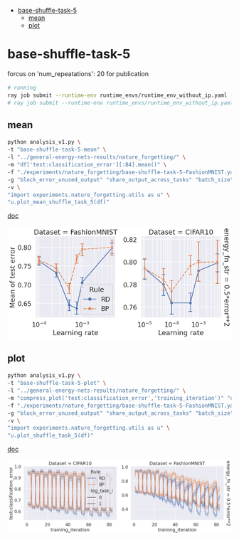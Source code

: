 - [base-shuffle-task-5](#base-shuffle-task-5)
  - [mean](#mean)
  - [plot](#plot)

<!-- # base

```bash
ray job submit --runtime-env runtime_envs/runtime_env_without_ip.yaml --address $PSSR -- python main.py -c nature_forgetting/base
```

## mean

```bash
python analysis_v1.py \
-p "sns.set_theme()" \
-t "mean" \
-l "../general-energy-nets-results/nature_forgetting/" \
-m "df['test:classification_error'].mean()" \
-f "./experiments/nature_forgetting/base.yaml" \
-g "block_error_unused_output" "share_output_across_tasks" "batch_size" \
-v \
"import experiments.nature_forgetting.utils as u" \
"u.plot_mean(df)"
```

[doc](./mean.md)

## plot

```bash
python analysis_v1.py \
-p "sns.set_theme()" \
-t "plot" \
-l "../general-energy-nets-results/nature_forgetting/" \
-m "compress_plot('test:classification_error','training_iteration')" "df['test:classification_error'].mean()" \
-f "./experiments/nature_forgetting/base.yaml" \
-g "block_error_unused_output" "share_output_across_tasks" "batch_size" \
-v \
"import experiments.nature_forgetting.utils as u" \
"u.plot(df)"
```

[doc](./plot.md)

'block_error_unused_output': False, 'share_output_across_tasks': True, 'batch_size': 60 is the best, focusing on these configs

# base-1

```bash
ray job submit --runtime-env runtime_envs/runtime_env_without_ip.yaml --address $PSSR -- python main.py -c nature_forgetting/base-1
```

## mean

```bash
python analysis_v1.py \
-p "sns.set_theme()" \
-t "base-1-mean" \
-l "../general-energy-nets-results/nature_forgetting/" \
-m "df['test:classification_error'].mean()" \
-f "./experiments/nature_forgetting/base-1.yaml" \
-g "block_error_unused_output" "share_output_across_tasks" "batch_size" \
-v \
"import experiments.nature_forgetting.utils as u" \
"u.plot_mean(df)"
```

[doc](./base-1-mean.md)

## plot

```bash
python analysis_v1.py \
-p "sns.set_theme()" \
-t "base-1-plot" \
-l "../general-energy-nets-results/nature_forgetting/" \
-m "compress_plot('test:classification_error','training_iteration')" "df['test:classification_error'].mean()" \
-f "./experiments/nature_forgetting/base-1.yaml" \
-g "block_error_unused_output" "share_output_across_tasks" "batch_size" \
-v \
"import experiments.nature_forgetting.utils as u" \
"u.plot(df)"
```

[doc](./base-1-plot.md)

'batch_size': 500 has most significant difference between RD and BP

# base-2

```bash
ray job submit --runtime-env runtime_envs/runtime_env_without_ip.yaml --address $PSSR -- python main.py -c nature_forgetting/base-2
```

## mean

```bash
python analysis_v1.py \
-p "sns.set_theme()" \
-t "base-2-mean" \
-l "../general-energy-nets-results/nature_forgetting/" \
-m "df['test:classification_error'].mean()" \
-f "./experiments/nature_forgetting/base-2.yaml" \
-g "block_error_unused_output" "share_output_across_tasks" "batch_size" "num_repeatations" \
-v \
"import experiments.nature_forgetting.utils as u" \
"u.plot_mean(df)"
```

[doc](./base-2-mean.md)

## plot

```bash
python analysis_v1.py \
-p "sns.set_theme()" \
-t "base-2-plot" \
-l "../general-energy-nets-results/nature_forgetting/" \
-m "compress_plot('test:classification_error','training_iteration')" "df['test:classification_error'].mean()" \
-f "./experiments/nature_forgetting/base-2.yaml" \
-g "block_error_unused_output" "share_output_across_tasks" "batch_size" "num_repeatations" \
-v \
"import experiments.nature_forgetting.utils as u" \
"u.plot(df)"
```

[doc](./base-2-plot.md)

Shuffle task to cancel bias across task selection.

# base-shuffle-task

```bash
ray job submit --runtime-env runtime_envs/runtime_env_without_ip.yaml --address $PSSR -- python main.py -c nature_forgetting/base-shuffle-task
```

## mean

```bash
python analysis_v1.py \
-p "sns.set_theme()" \
-t "base-shuffle-task-mean" \
-l "../general-energy-nets-results/nature_forgetting/" \
-m "df['test:classification_error'].mean()" \
-f "./experiments/nature_forgetting/base-shuffle-task.yaml" \
-g "block_error_unused_output" "share_output_across_tasks" "batch_size" "num_repeatations" \
-v \
"import experiments.nature_forgetting.utils as u" \
"u.plot_mean(df)"
```

[doc](./base-shuffle-task-mean.md)

## plot

```bash
python analysis_v1.py \
-p "sns.set_theme()" \
-t "base-shuffle-task-plot" \
-l "../general-energy-nets-results/nature_forgetting/" \
-m "compress_plot('test:classification_error','training_iteration')" "df['test:classification_error'].mean()" \
-f "./experiments/nature_forgetting/base-shuffle-task.yaml" \
-g "block_error_unused_output" "share_output_across_tasks" "batch_size" "num_repeatations" \
-v \
"import experiments.nature_forgetting.utils as u" \
"u.plot(df)"
```

[doc](./base-shuffle-task-plot.md)

# base-shuffle-task-1

```bash
ray job submit --runtime-env runtime_envs/runtime_env_without_ip.yaml --address $PSSR -- python main.py -c nature_forgetting/base-shuffle-task-1
```

## mean

```bash
python analysis_v1.py \
-p "sns.set_theme()" \
-t "base-shuffle-task-1-mean" \
-l "../general-energy-nets-results/nature_forgetting/" \
-m "df['test:classification_error'].mean()" \
-f "./experiments/nature_forgetting/base-shuffle-task-1.yaml" \
-g "block_error_unused_output" "share_output_across_tasks" "batch_size" "num_repeatations" \
-v \
"import experiments.nature_forgetting.utils as u" \
"u.plot_mean(df)"
```

[doc](./base-shuffle-task-1-mean.md)

## plot

```bash
python analysis_v1.py \
-p "sns.set_theme()" \
-t "base-shuffle-task-1-plot" \
-l "../general-energy-nets-results/nature_forgetting/" \
-m "compress_plot('test:classification_error','training_iteration')" "df['test:classification_error'].mean()" \
-f "./experiments/nature_forgetting/base-shuffle-task-1.yaml" \
-g "block_error_unused_output" "share_output_across_tasks" "batch_size" "num_repeatations" \
-v \
"import experiments.nature_forgetting.utils as u" \
"u.plot(df)"
```

[doc](./base-shuffle-task-1-plot.md)

- 'block_error_unused_output': False, 'share_output_across_tasks': True, 'batch_size': 500, 'num_repeatations': 4
- 'block_error_unused_output': False, 'share_output_across_tasks': True, 'batch_size': 500, 'num_repeatations': 20

These two looks nice, keep going.

# base-shuffle-task-2

- 'batch_size': 500, 'num_repeatations': 4

I feel this one is most appropriate.

```bash
CUDA_VISIBLE_DEVICES=1,2,3 ray job submit --runtime-env runtime_envs/runtime_env_without_ip.yaml --address $PSSR -- python main.py -c nature_forgetting/base-shuffle-task-2
```

## mean

```bash
python analysis_v1.py \
-p "sns.set_theme()" \
-t "base-shuffle-task-2-mean" \
-l "../general-energy-nets-results/nature_forgetting/" \
-m "df['test:classification_error'].mean()" \
-f "./experiments/nature_forgetting/base-shuffle-task-2.yaml" \
-g "block_error_unused_output" "share_output_across_tasks" "batch_size" "num_repeatations" "partial_num" \
-v \
"import experiments.nature_forgetting.utils as u" \
"u.plot_mean(df)"
```

[doc](./base-shuffle-task-2-mean.md)

## plot

```bash
python analysis_v1.py \
-p "sns.set_theme()" \
-t "base-shuffle-task-2-plot" \
-l "../general-energy-nets-results/nature_forgetting/" \
-m "compress_plot('test:classification_error','training_iteration')" "df['test:classification_error'].mean()" \
-f "./experiments/nature_forgetting/base-shuffle-task-2.yaml" \
-g "block_error_unused_output" "share_output_across_tasks" "batch_size" "num_repeatations" "partial_num" \
-v \
"import experiments.nature_forgetting.utils as u" \
"u.plot(df)"
```

[doc](./base-shuffle-task-2-plot.md)

# base-shuffle-task-3

'partial_num': 600 for FashionMNIST
'partial_num': 6000 for CIFAR10

```bash
CUDA_VISIBLE_DEVICES=1 ray job submit --runtime-env runtime_envs/runtime_env_without_ip.yaml --address $PSSR -- python main.py -c nature_forgetting/base-shuffle-task-3-FashionMNIST
CUDA_VISIBLE_DEVICES=3 ray job submit --runtime-env runtime_envs/runtime_env_without_ip.yaml --address $PSSR -- python main.py -c nature_forgetting/base-shuffle-task-3-CIFAR10
```

## mean

```bash
python analysis_v1.py \
-t "base-shuffle-task-3-mean" \
-l "../general-energy-nets-results/nature_forgetting/" \
-m "df['test:classification_error'].mean()" \
-f "./experiments/nature_forgetting/base-shuffle-task-3-FashionMNIST.yaml" "./experiments/nature_forgetting/base-shuffle-task-3-CIFAR10.yaml" \
-g "block_error_unused_output" "share_output_across_tasks" "batch_size" "num_repeatations" \
-v \
"import experiments.nature_forgetting.utils as u" \
"u.plot_mean_shuffle_task_3(df)"
```

[doc](./base-shuffle-task-3-mean.md)

## plot

```bash
python analysis_v1.py \
-t "base-shuffle-task-3-plot" \
-l "../general-energy-nets-results/nature_forgetting/" \
-m "compress_plot('test:classification_error','training_iteration')" "df['test:classification_error'].mean()" \
-f "./experiments/nature_forgetting/base-shuffle-task-3-FashionMNIST.yaml" "./experiments/nature_forgetting/base-shuffle-task-3-CIFAR10.yaml" \
-g "block_error_unused_output" "share_output_across_tasks" "batch_size" "num_repeatations" \
-v \
"import experiments.nature_forgetting.utils as u" \
"u.plot_shuffle_task_3(df)"
```

[doc](./base-shuffle-task-3-plot.md)

# base-shuffle-task-4

looking at both 'num_repeatations': 20 and 4

```bash
ray job submit --runtime-env runtime_envs/runtime_env_without_ip.yaml --address $PSSR -- python main.py -c nature_forgetting/base-shuffle-task-4-FashionMNIST
CUDA_VISIBLE_DEVICES=0,3 ray job submit --runtime-env runtime_envs/runtime_env_without_ip.yaml --address $PSSR -- python main.py -c nature_forgetting/base-shuffle-task-4-CIFAR10
```

## mean

```bash
python analysis_v1.py \
-t "base-shuffle-task-4-mean" \
-l "../general-energy-nets-results/nature_forgetting/" \
-m "df['test:classification_error'].mean()" \
-f "./experiments/nature_forgetting/base-shuffle-task-4-FashionMNIST.yaml" "./experiments/nature_forgetting/base-shuffle-task-4-CIFAR10.yaml" \
-g "block_error_unused_output" "share_output_across_tasks" "batch_size" "num_repeatations" \
-v \
"import experiments.nature_forgetting.utils as u" \
"u.plot_mean_shuffle_task_3(df)"
```

[doc](./base-shuffle-task-4-mean.md)

## plot

```bash
python analysis_v1.py \
-t "base-shuffle-task-4-plot" \
-l "../general-energy-nets-results/nature_forgetting/" \
-m "compress_plot('test:classification_error','training_iteration')" "df['test:classification_error'].mean()" \
-f "./experiments/nature_forgetting/base-shuffle-task-4-FashionMNIST.yaml" "./experiments/nature_forgetting/base-shuffle-task-4-CIFAR10.yaml" \
-g "block_error_unused_output" "share_output_across_tasks" "batch_size" "num_repeatations" \
-v \
"import experiments.nature_forgetting.utils as u" \
"u.plot_shuffle_task_3(df)"
```

[doc](./base-shuffle-task-4-plot.md) -->

# base-shuffle-task-5

forcus on 'num_repeatations': 20 for publication

```bash
# running
ray job submit --runtime-env runtime_envs/runtime_env_without_ip.yaml --address $PSSR -- python main.py -c nature_forgetting/base-shuffle-task-5-FashionMNIST
# ray job submit --runtime-env runtime_envs/runtime_env_without_ip.yaml --address $PSSR -- python main.py -c nature_forgetting/base-shuffle-task-5-CIFAR10
```

## mean

```bash
python analysis_v1.py \
-t "base-shuffle-task-5-mean" \
-l "../general-energy-nets-results/nature_forgetting/" \
-m "df['test:classification_error'][:84].mean()" \
-f "./experiments/nature_forgetting/base-shuffle-task-5-FashionMNIST.yaml" \
-g "block_error_unused_output" "share_output_across_tasks" "batch_size" "num_repeatations" \
-v \
"import experiments.nature_forgetting.utils as u" \
"u.plot_mean_shuffle_task_5(df)"
```

[doc](./base-shuffle-task-5-mean.md)

![](./base-shuffle-task-5-mean-False_True_500_20.png)

## plot

```bash
python analysis_v1.py \
-t "base-shuffle-task-5-plot" \
-l "../general-energy-nets-results/nature_forgetting/" \
-m "compress_plot('test:classification_error','training_iteration')" "df['test:classification_error'][:84].mean()" \
-f "./experiments/nature_forgetting/base-shuffle-task-5-FashionMNIST.yaml" \
-g "block_error_unused_output" "share_output_across_tasks" "batch_size" "num_repeatations" \
-v \
"import experiments.nature_forgetting.utils as u" \
"u.plot_shuffle_task_5(df)"
```

[doc](./base-shuffle-task-5-plot.md)

![](./base-shuffle-task-5-plot-False_True_500_20.png)

<!-- ## mean-fr

split by resuming and nature_forgetting

```bash
ray job submit --runtime-env runtime_envs/runtime_env_without_ip.yaml --address $PSSR -- python main.py -c nature_forgetting/base-shuffle-task-5-FashionMNIST-fr
ray job submit --runtime-env runtime_envs/runtime_env_without_ip.yaml --address $PSSR -- python main.py -c nature_forgetting/base-shuffle-task-5-CIFAR10-fr
```

```bash
python analysis_v1.py \
-t "base-shuffle-task-5-mean-fr" \
-l "../general-energy-nets-results/nature_forgetting/" \
-m "df['test:classification_error'][:84].mean()" \
-f "./experiments/nature_forgetting/base-shuffle-task-5-FashionMNIST-fr.yaml" "./experiments/nature_forgetting/base-shuffle-task-5-CIFAR10-fr.yaml" \
-g "block_error_unused_output" "share_output_across_tasks" "batch_size" "num_repeatations" \
-v \
"import experiments.nature_forgetting.utils as u" \
"u.plot_mean_shuffle_task_5_fr(df)"
```

[doc](./base-shuffle-task-5-mean-fr.md) -->
